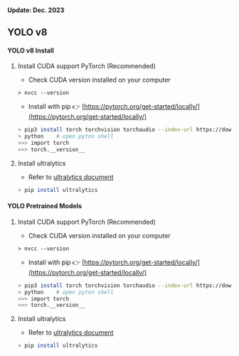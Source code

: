<h4>Update: Dec. 2023</h4>

<h2>YOLO v8</h2>

<h4>YOLO v8 Install </h4>

1. Install CUDA support PyTorch (Recommended)

    - Check CUDA version installed on your computer

    ```
    > nvcc --version
    ```

    - Install with pip :point_right: [https://pytorch.org/get-started/locally/](https://pytorch.org/get-started/locally/)

    ```sh
    > pip3 install torch torchvision torchaudio --index-url https://download.pytorch.org/whl/cu121
    > python    # open pyton shell
    >>> import torch
    >>> torch.__version__
    ```

2. Install ultralytics
    - Refer to [ultralytics document](https://docs.ultralytics.com/quickstart/)
    ```sh
    > pip install ultralytics
    ```

<h4>YOLO Pretrained Models </h4>

1. Install CUDA support PyTorch (Recommended)

    - Check CUDA version installed on your computer

    ```
    > nvcc --version
    ```

    - Install with pip :point_right: [https://pytorch.org/get-started/locally/](https://pytorch.org/get-started/locally/)

    ```sh
    > pip3 install torch torchvision torchaudio --index-url https://download.pytorch.org/whl/cu121
    > python    # open pyton shell
    >>> import torch
    >>> torch.__version__
    ```

2. Install ultralytics
    - Refer to [ultralytics document](https://docs.ultralytics.com/quickstart/)
    ```sh
    > pip install ultralytics
    ```
